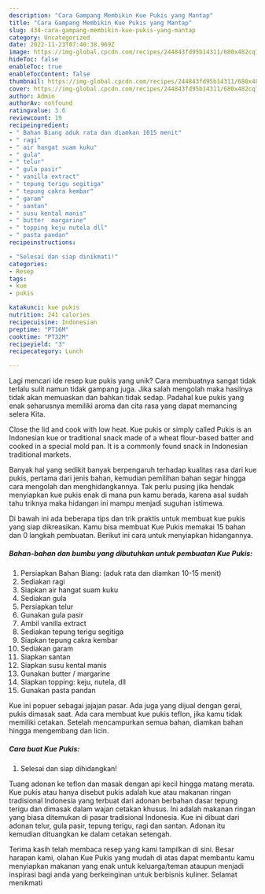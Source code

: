 ```yaml
---
description: "Cara Gampang Membikin Kue Pukis yang Mantap"
title: "Cara Gampang Membikin Kue Pukis yang Mantap"
slug: 434-cara-gampang-membikin-kue-pukis-yang-mantap
category: Uncategorized
date: 2022-11-23T07:40:38.969Z
image: https://img-global.cpcdn.com/recipes/244843fd95b14311/680x482cq70/kue-pukis-foto-resep-utama.jpg
hideToc: false
enableToc: true
enableTocContent: false
thumbnail: https://img-global.cpcdn.com/recipes/244843fd95b14311/680x482cq70/kue-pukis-foto-resep-utama.jpg
cover: https://img-global.cpcdn.com/recipes/244843fd95b14311/680x482cq70/kue-pukis-foto-resep-utama.jpg
author: Admin
authorAv: notfound
ratingvalue: 3.6
reviewcount: 19
recipeingredient:
- " Bahan Biang aduk rata dan diamkan 1015 menit"
- " ragi"
- " air hangat suam kuku"
- " gula"
- " telur"
- " gula pasir"
- " vanilla extract"
- " tepung terigu segitiga"
- " tepung cakra kembar"
- " garam"
- " santan"
- " susu kental manis"
- " butter  margarine"
- " topping keju nutela dll"
- " pasta pandan"
recipeinstructions:

- "Selesai dan siap dinikmati!"
categories:
- Resep
tags:
- kue
- pukis

katakunci: kue pukis 
nutrition: 241 calories
recipecuisine: Indonesian
preptime: "PT16M"
cooktime: "PT32M"
recipeyield: "3"
recipecategory: Lunch

---
```





Lagi mencari ide resep kue pukis yang unik? Cara membuatnya sangat tidak terlalu sulit namun tidak gampang juga. Jika salah mengolah maka hasilnya tidak akan memuaskan dan bahkan tidak sedap. Padahal kue pukis yang enak seharusnya memiliki aroma dan cita rasa yang dapat memancing selera Kita.





Close the lid and cook with low heat. Kue pukis or simply called Pukis is an Indonesian kue or traditional snack made of a wheat flour-based batter and cooked in a special mold pan. It is a commonly found snack in Indonesian traditional markets.

Banyak hal yang sedikit banyak berpengaruh terhadap kualitas rasa dari kue pukis, pertama dari jenis bahan, kemudian pemilihan bahan segar hingga cara mengolah dan menghidangkannya. Tak perlu pusing jika hendak menyiapkan kue pukis enak di mana pun kamu berada, karena asal sudah tahu triknya maka hidangan ini mampu menjadi suguhan istimewa.






Di bawah ini ada beberapa tips dan trik praktis untuk membuat kue pukis yang siap dikreasikan. Kamu bisa membuat Kue Pukis memakai 15 bahan dan 0 langkah pembuatan. Berikut ini cara untuk menyiapkan hidangannya.

<!--inarticleads1-->

##### Bahan-bahan dan bumbu yang dibutuhkan untuk pembuatan Kue Pukis:

1. Persiapkan  Bahan Biang: (aduk rata dan diamkan 10-15 menit)
1. Sediakan  ragi
1. Siapkan  air hangat suam kuku
1. Sediakan  gula
1. Persiapkan  telur
1. Gunakan  gula pasir
1. Ambil  vanilla extract
1. Sediakan  tepung terigu segitiga
1. Siapkan  tepung cakra kembar
1. Sediakan  garam
1. Siapkan  santan
1. Siapkan  susu kental manis
1. Gunakan  butter / margarine
1. Siapkan  topping: keju, nutela, dll
1. Gunakan  pasta pandan


Kue ini popuer sebagai jajajan pasar. Ada juga yang dijual dengan gerai, pukis dimasak saat. Ada cara membuat kue pukis teflon, jika kamu tidak memiliki cetakan. Setelah mencampurkan semua bahan, diamkan bahan hingga mengembang dan licin. 

<!--inarticleads2-->

##### Cara buat Kue Pukis:


1. Selesai dan siap dihidangkan!

Tuang adonan ke teflon dan masak dengan api kecil hingga matang merata. Kue pukis atau hanya disebut pukis adalah kue atau makanan ringan tradisional Indonesia yang terbuat dari adonan berbahan dasar tepung terigu dan dimasak dalam wajan cetakan khusus. Ini adalah makanan ringan yang biasa ditemukan di pasar tradisional Indonesia. Kue ini dibuat dari adonan telur, gula pasir, tepung terigu, ragi dan santan. Adonan itu kemudian dituangkan ke dalam cetakan setengah. 

Terima kasih telah membaca resep yang kami tampilkan di sini. Besar harapan kami, olahan Kue Pukis yang mudah di atas dapat membantu kamu menyiapkan makanan yang enak untuk keluarga/teman ataupun menjadi inspirasi bagi anda yang berkeinginan untuk berbisnis kuliner. Selamat menikmati
